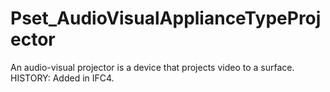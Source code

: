 # Pset_AudioVisualApplianceTypeProjector

An audio-visual projector is a device that projects video to a surface.<!-- end of definition --> HISTORY: Added in IFC4.
